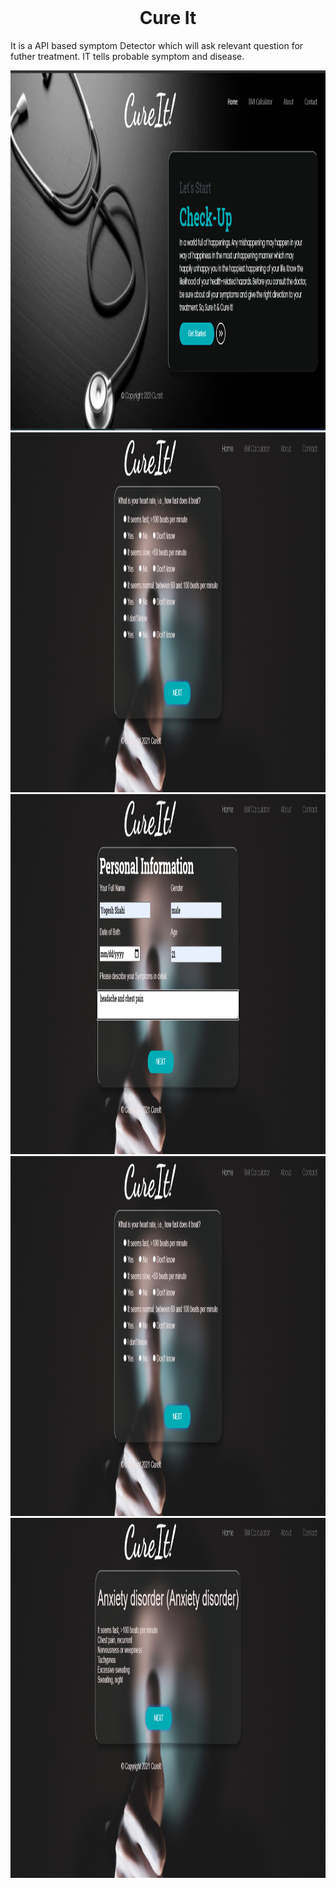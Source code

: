 <div id="top"></div>

<!-- PROJECT LOGO -->
<br/>
<div align="center">

  <h1 align="center">Cure It</h1>

  <p align="left">
   It is a API based symptom Detector which will ask relevant question for futher treatment. IT tells probable symptom and disease.
  </p>
  
 
<img src="image/home.png" alt="Logo" width="1000" height="576">

<img src="image/ques.png" alt="Logo" width="1000" height="576">

 <img src="image/form.png" alt="Logo" width="1000" height="576">
 
 <img src="image/ques.png" alt="Logo" width="1000" height="576">
 
 <img src="image/res.png" alt="Logo" width="1000" height="576">
 
</div>

